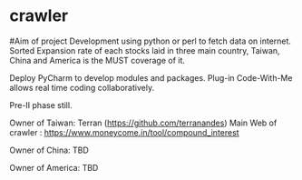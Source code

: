 # crawler
#Aim of project
Development using python or perl to fetch data on internet.
Sorted Expansion rate of each stocks laid in three main country, Taiwan, China and America is the MUST coverage of it.

Deploy PyCharm to develop modules and packages.
Plug-in Code-With-Me allows real time coding collaboratively.

Pre-II phase still.

Owner of Taiwan: Terran (https://github.com/terranandes)
Main Web of crawler : https://www.moneycome.in/tool/compound_interest

Owner of China:
TBD

Owner of America:
TBD
